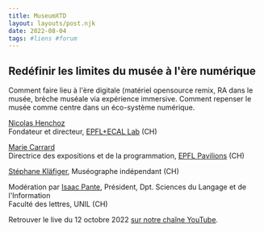 ```yaml
---
title: MuseumXTD
layout: layouts/post.njk
date: 2022-08-04
tags: #liens #forum
---
```

## Redéfinir les limites du musée à l'ère numérique

Comment faire lieu à l'ère digitale (matériel opensource remix, RA dans le musée, brèche muséale via expérience immersive. Comment repenser le musée comme centre dans  un éco-système numérique. 

[Nicolas Henchoz](https://www.linkedin.com/in/nicolas-henchoz-32ab902/)  
Fondateur et directeur, [EPFL+ECAL Lab](https://epfl-ecal-lab.ch/) (CH)

[Marie Carrard](https://www.linkedin.com/in/carrard-marie-2264b132/)  
Directrice des expositions et de la programmation, [EPFL Pavilions](https://epfl-pavilions.ch/fr) (CH)

[Stéphane Kläfiger](https://museographie.ch/), Muséographe indépendant (CH)

Modération par [Isaac Pante](https://isaacpante.net/), Président, Dpt. Sciences du Langage et de l'Information  
Faculté des lettres, UNIL (CH)

  
Retrouver le live du 12 octobre 2022 [sur notre chaîne YouTube](https://www.youtube.com/channel/UCTZJM5WsXDkH8QgMdACUNyw).  